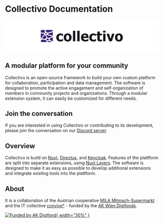 # Collectivo Documentation

![Collectivo Logo](assets/collectivo_rgb_header.png)

## A modular platform for your community

Collectivo is an open-source framework to build your own custom platform for collaboration, participation and data management. The software is designed to promote the active engagement and self-organization of members in community projects and organizations. Through a modular extension system, it can easily be customized for different needs.

## Join the conversation

If you are interested in using Collectivo or contributing to its development, please join the conversation on our [Discord server](https://discord.gg/42MWureAYW).

## Overview

Collectivo is build on [Nuxt](https://nuxt.com/docs/), [Directus](https://directus.io/), and [Keycloak](https://www.keycloak.org/). Features of the plattform are split into separate extensions, using [Nuxt Layers](https://nuxt.com/docs/guide/going-further/layers). The software is designed to make it as easy as possible to develop additional extensions and integrate existing tools into the plattform.

## About

It is a collaboration of
the Austrian cooperative [MILA Mitmach-Supermarkt](https://mila.wien/) and the IT collective
[convive\*](http://convive.io/) - funded by the
[AK Wien Digifonds](https://wien.arbeiterkammer.at/digifonds).

[![Funded by AK Digifond](assets/digifonds.jpg){ width="30%" }](https://wien.arbeiterkammer.at/digifonds)
